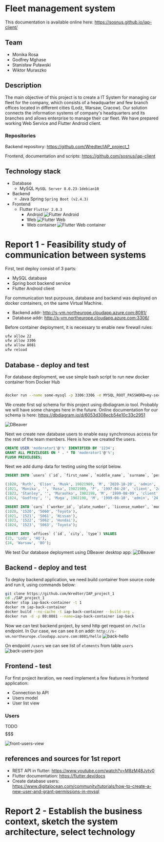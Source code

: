 # Fleet management system

This documentation is available online here: https://sosnus.github.io/iap-client/ 
## Team

* Monika Rosa
* Godfrey Mghase
* Stanisław Puławski
* Wiktor Muraszko

## Description
The main objective of this project is to create a IT System for managing car fleet for the company, which consists of a headquarter and few branch offices located in different cities (Lodz, Warsaw, Cracow). Our solution connects the information systems of company's headquarters and its branches and allows enterprise to manage their car fleet. We have prepared working Web Service and Flutter Android client.

### Repositories
Backend repository: https://github.com/Wredter/IAP_project_1

Frontend, documentation and scripts: https://github.com/sosnus/iap-client

## Technology stack

* Database
    * MySQL `MySQL Server 8.0.23-1debian10`
* Backend
    * Java Spring `Spring Boot (v2.4.3)`
* Frontend
    * Flutter `Flutter 2.0.3`
        * Android ![Flutter Android](https://img.shields.io/badge/Android-yes-green)
        * Web ![Flutter Web](https://img.shields.io/badge/Web-not%20yet-red)
        * Web container ![Flutter Web container](https://img.shields.io/badge/Web%20container-not%20yet-red)



# Report 1 - Feasibility study of communication between systems

First, test deploy consist of 3 parts:
* MySQL database
* Spring boot backend service
* Flutter Android client

For communication test purpouse, database and backend was deployed on docker containers, on the same Virtual Machine.
* Backend addr: http://s-vm.northeurope.cloudapp.azure.com:8081/
* Database addr: http://s-vm.northeurope.cloudapp.azure.com:3306/

Before container deployment, it is necessary to enable new firewall rules:
```bash
ufw allow 22
ufw allow 3306
ufw allow 8081
ufw reload
```

## Database - deploy and test

For database deployment, we use simple bash script to run new docker container from Docker Hub

```bash

docker run --name some-mysql -p 3306:3306 -e MYSQL_ROOT_PASSWORD=my-secret-pw -d mysql

```

We create first sql schema for this project using dbdiagram.io tool. Probably we will have some changes here in the future. Online documentation for our schema is here: https://dbdiagram.io/d/6053d308ecb54e10c33c2951 

![DBeaver](./img/db-schema.png)

 

Next we create new database users to enable easy synchronous access for the rest of the team members. Here is how we created the users.

```sql
CREATE USER 'moderator1'@'%' IDENTIFIED BY '1234';
GRANT ALL PRIVILEGES ON * . * TO 'moderator1'@'%';
FLUSH PRIVILEGES;

```

Next we add dump data for testing using the script below.

```sql
INSERT INTO `users` (`id`, `first_name`, `middle_name`, `surname`, `pesel`, `gender`, `birth_date`, `role`, `office_id`) VALUES

(1020, 'Ruth', 'Elion', 'Musk', 19021989, 'M', '2020-10-20', 'admin', '23'),
(1021, 'Monika', '', 'Rosa', 19021989, 'F', '1997-04-20', 'client', '24'),
(1023, 'Stanley', '', 'Murashko', 1902198, 'M', '1999-08-09', 'client', '23'),
(1024, 'Godfrey', '', 'Muga', 1902198, 'M', '1999-08-10', 'admin', '24');

INSERT INTO `cars` (`worker_id`, `plate_number`, `license_number`, `model`) VALUES
(1020, '1520', '5060', 'Toyota'),
(1021, '1521', '5061', 'Nissan'),
(1023, '1522', '5062', 'Hundai'),
(1024, '1523', '5063', 'Toyota');

INSERT INTO `offices` (`id`, `city`, `type`) VALUES
(23, 'Lodz', 'HQ'),
(24, 'Warsaw', 'BO');

```

We test Our database deployment using DBeaver desktop app:
![DBeaver](./img/db-screen.png)


## Backend - deploy and test

To deploy backend application, we need build container from source code and run it, using commands below:
```bash
git clone https://github.com/Wredter/IAP_project_1
cd ./IAP_project_1
docker stop iap-back-container -t 1
docker rm iap-back-container
docker build --no-cache -t iap-back-container --build-arg .
docker run -d -p 80:8081 --name=iap-back-container iap-back
```

Now we can test backend project, by send http get request on `/hello` endpoint. In Our case, we can see it on addr: `http://s-vm.northeurope.cloudapp.azure.com:8081/hello`
![back-hello](./img/back-hello.png)

On endpoint `/users` we can see list of `elements` from table `users`
![back-users-json](./img/back-users-json.png)


## Frontend - test
For first project iteration, we need implement a few features in frontend application:
* Connection to API
* Users model
* User list view

### Users 
TODO$$$$$$$

![front-users-view](./img/front-users-view.png)

## references and sources for 1st report
* REST API in flutter: https://www.youtube.com/watch?v=M8zM48Jytv0
* Flutter documentation: https://flutter.dev/docs
* Create database users: https://www.digitalocean.com/community/tutorials/how-to-create-a-new-user-and-grant-permissions-in-mysql


# Report 2 - Establish the business context, sketch the system architecture, select technology